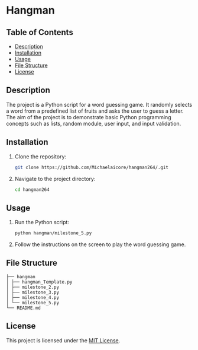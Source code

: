 # Hangman

## Table of Contents
- [Description](#description)
- [Installation](#installation)
- [Usage](#usage)
- [File Structure](#file-structure)
- [License](#license)

## Description
The project is a Python script for a word guessing game. It randomly selects a word from a predefined list of fruits and asks the user to guess a letter. The aim of the project is to demonstrate basic Python programming concepts such as lists, random module, user input, and input validation.

## Installation
1. Clone the repository:
    ```bash
    git clone https://github.com/Michaelaicore/hangman264/.git
    ```
2. Navigate to the project directory:
    ```bash
    cd hangman264
    ```

## Usage
1. Run the Python script:
    ```bash
    python hangman/milestone_5.py
    ```
2. Follow the instructions on the screen to play the word guessing game.

## File Structure
```
├── hangman
│ ├── hangman_Template.py
│ ├── milestone_2.py
│ ├── milestone_3.py
│ ├── milestone_4.py
│ └── milestone_5.py
└── README.md
```


## License
This project is licensed under the [MIT License](LICENSE).